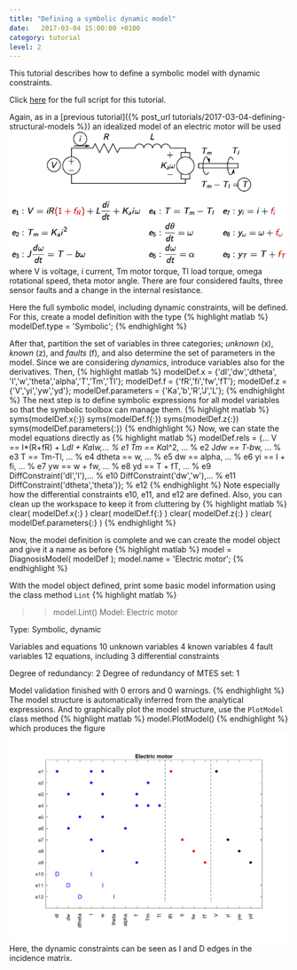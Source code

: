 ```yaml
---
title: "Defining a symbolic dynamic model"
date:   2017-03-04 15:00:00 +0100
category: tutorial
level: 2
---
```

This tutorial describes how to define a symbolic model with dynamic constraints.

Click [here][em_tut_symb_m] for the full script for this tutorial.

Again, as in a [previous tutorial]({% post_url tutorials/2017-03-04-defining-structural-models %}) an idealized model of an electric motor will be used
![Electric machine model][EMmodel]
where V is voltage, i current, Tm motor torque,
Tl load torque, omega rotational speed, theta motor angle.
There are four considered faults, three sensor faults and a change in the internal resistance.

Here the full symbolic model, including dynamic constraints, will be defined. For this, create a model definition with the type
{% highlight matlab %}
modelDef.type = 'Symbolic';
{% endhighlight %}

After that, partition the set of variables in three categories; _unknown_ (x), _known_ (z), and _faults_ (f), and also determine the set of parameters in the model. Since we are considering _dynamics_, introduce variables also for the derivatives. Then,
{% highlight matlab %}
modelDef.x = {'dI','dw','dtheta', 'I','w','theta','alpha','T','Tm','Tl'};
modelDef.f = {'fR','fi','fw','fT'};
modelDef.z = {'V','yi','yw','yd'};
modelDef.parameters = {'Ka','b','R','J','L'};
{% endhighlight %}
The next step is to define symbolic expressions for all model variables so that the symbolic toolbox can manage them.
{% highlight matlab %}
syms(modelDef.x{:})
syms(modelDef.f{:})
syms(modelDef.z{:})
syms(modelDef.parameters{:})
{% endhighlight %}
Now, we can state the model equations directly as
{% highlight matlab %}
modelDef.rels = {...
  V == I*(R+fR) + L*dI + Ka*I*w,...  % e1
  Tm == Ka*I^2, ...                  % e2
  J*dw == T-b*w, ...                 % e3
  T == Tm-Tl, ...                    % e4
  dtheta == w, ...                   % e5
  dw == alpha, ...                   % e6
  yi == I + fi, ...                  % e7
  yw == w + fw, ...                  % e8
  yd == T + fT, ...                  % e9
  DiffConstraint('dI','I'),...       % e10
  DiffConstraint('dw','w'),...       % e11
  DiffConstraint('dtheta','theta')}; % e12
{% endhighlight %}
Note especially how the differential constraints e10, e11, and e12 are defined. Also, you can clean up the workspace to keep it from cluttering by
{% highlight matlab %}
clear( modelDef.x{:} )
clear( modelDef.f{:} )
clear( modelDef.z{:} )
clear( modelDef.parameters{:} )
{% endhighlight %}

Now, the model definition is complete and we can create the model object and give it a name as before
{% highlight matlab %}
model = DiagnosisModel( modelDef );
model.name = 'Electric motor';
{% endhighlight %}

With the model object defined, print some basic model
information using the class method `Lint`
{% highlight matlab %}
>> model.Lint()
Model: Electric motor

  Type: Symbolic, dynamic

  Variables and equations
    10 unknown variables
    4 known variables
    4 fault variables
    12 equations, including 3 differential constraints

  Degree of redundancy: 2
  Degree of redundancy of MTES set: 1

  Model validation finished with 0 errors and 0 warnings.
{% endhighlight %}
The model structure is automatically inferred from the analytical expressions. And to graphically plot the model structure, use the `PlotModel` class method
{% highlight matlab %}
model.PlotModel()
{% endhighlight %}
which produces the figure
![Electric motor model structure][EMsymbstruc]
Here, the dynamic constraints can be seen as I and D edges in the incidence matrix.

[EMmodel]: /assets/tutorials/EM_model.png
[EMsymbstruc]: /assets/tutorials/EM_symb_structure.png
[em_tut_symb_m]: /assets/tutorials/em_symb.m
